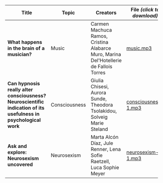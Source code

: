 
| Title       | Topic       | Creators     | File *(click to download)*       |
|-------------|-------------|--------------|----------------|
| **What happens in the brain of a musician?**   | Music     | Carmen Machuca Ramos, Cristina Alabarce Muro, Marina Del'Hotellerie de Fallois Torres    | [music.mp3](https://github.com/wobc/cogneuro/raw/refs/heads/main/podcasts/2023-2024/english/files/music.mp3)    |
| **Can hypnosis really alter consciousness?Neuroscientific indication of its usefulness in psychological work**   | Consciousness     | Giulia Chisesi, Aurora Sunde, Theodora Tsolakidou, Solveig Marie Steland    | [consciousness-1.mp3](https://github.com/wobc/cogneuro/raw/refs/heads/main/podcasts/2023-2024/english/files/consciousness-1.mp3)    |
| **Ask and explore: Neurosexism uncovered**  | Neurosexism     | Marta Alcón Díaz, Jule Renner, Lena Sofie Raetzell, Luca Sophie Meyer    | [neurosexism-1.mp3](https://github.com/wobc/cogneuro/raw/refs/heads/main/podcasts/2023-2024/english/files/neurosexism-1.mp3)    |
